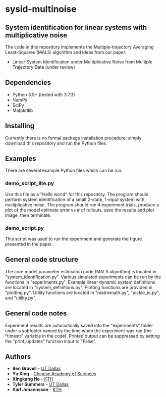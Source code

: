 # sysid-multinoise

## System identification for linear systems with multiplicative noise

The code in this repository implements the Multiple-trajectory Averaging Least-Squares (MALS) algorithm and ideas from our paper:
* Linear System Identification under Multiplicative Noise from Multiple Trajectory Data (under review)


## Dependencies
* Python 3.5+ (tested with 3.7.3)
* NumPy
* SciPy
* Matplotlib

## Installing
Currently there is no formal package installation procedure; simply download this repository and run the Python files.

## Examples
There are several example Python files which can be run.

### demo_script_lite.py
Use this file as a "Hello world" for this repository. The program should perform system identification of a small 2-state, 1-input system with multiplicative noise. The program should run 4 experiment trials, produce a plot of the model estimate error vs # of rollouts, save the results and plot image, then terminate. 

### demo_script.py
This script was used to run the experiment and generate the figure presented in the paper.


## General code structure
The core model parameter estimation code (MALS algorithm) is located in "system_identification.py". Various simulated experiments can be run by the functions in "experiments.py". Example linear dynamic system definitions are located in "system_definitions.py". Plotting functions are provided in "plotting.py". Utility functions are located in "matrixmath.py", "pickle_io.py", and "utility.py".

## General code notes
Experiment results are automatically saved into the "experiments" folder under a subfolder named by the time when the experiment was ran (the "timestr" variable in the code).
Printed output can be suppressed by setting the "print_updates" function input to "False".


## Authors
* **Ben Gravell** - [UT Dallas](http://www.utdallas.edu/~tyler.summers/)
* **Yu Xing** - [Chinese Academy of Sciences](https://scholar.google.com/citations?user=hJffWFUAAAAJ)
* **Xingkang He** - [KTH](https://people.kth.se/~xingkang/index.html)
* **Tyler Summers** - [UT Dallas](http://www.utdallas.edu/~tyler.summers/)
* **Karl Johannsson** - [KTH](https://people.kth.se/~kallej/)
